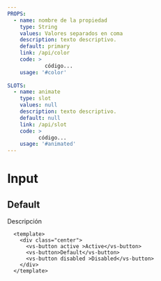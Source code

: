 ```yaml
---
PROPS:
  - name: nombre de la propiedad
    type: String
    values: Valores separados en coma
    description: texto descriptivo.
    default: primary
    link: /api/color
    code: >
            código...
    usage: '#color'
  
SLOTS:
  - name: animate
    type: slot
    values: null
    description: texto descriptivo.
    default: null
    link: /api/slot
    code: >
          código...
    usage: '#animated'
---
```

  
# Input

<card>

## Default

<docs-warn />

Descripción

<div slot="example">
  <Input-default />
</div>

<div slot="template">
  
  ```html{3,4,5}
    <template>
      <div class="center">
        <vs-button active >Active</vs-button>
        <vs-button>Default</vs-button>
        <vs-button disabled >Disabled</vs-button>
      </div>
    </template>
  ```

</div>

</card>